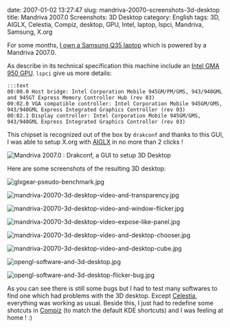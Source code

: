 date: 2007-01-02 13:27:47
slug: mandriva-20070-screenshots-3d-desktop
title: Mandriva 2007.0 Screenshots: 3D Desktop
category: English
tags: 3D, AIGLX, Celestia, Compiz, desktop, GPU, Intel, laptop, lspci, Mandriva, Samsung, X.org

For some months, [I own a Samsung Q35 laptop](http://kevin.deldycke.com/2006/10/samsung-q35-xic-5500-tiny-review-of-a-strong-compact-laptop/) which is powered by a Mandriva 2007.0.

As describe in its technical specification this machine include an [Intel GMA 950 GPU](http://en.wikipedia.org/wiki/Intel_GMA#GMA_950). `lspci` give us more details:

    :::text
    00:00.0 Host bridge: Intel Corporation Mobile 945GM/PM/GMS, 943/940GML and 945GT Express Memory Controller Hub (rev 03)
    00:02.0 VGA compatible controller: Intel Corporation Mobile 945GM/GMS, 943/940GML Express Integrated Graphics Controller (rev 03)
    00:02.1 Display controller: Intel Corporation Mobile 945GM/GMS, 943/940GML Express Integrated Graphics Controller (rev 03)

This chipset is recognized out of the box by `drakconf` and thanks to this GUI, I was able to setup X.org with [AIGLX](http://en.wikipedia.org/wiki/AIGLX) in no more than 2 clicks !

![Mandriva 2007.0 : Drakconf, a GUI to setup 3D Desktop](/static/uploads/2007/05/mandriva-20070-drakconf-3d-desktop-control-panel.png)

Here are some screenshots of the resulting 3D desktop:

![glxgear-pseudo-benchmark.jpg](/static/uploads/2007/05/glxgear-pseudo-benchmark.jpg)

![mandriva-20070-3d-desktop-video-and-transparency.jpg](/static/uploads/2007/05/mandriva-20070-3d-desktop-video-and-transparency.jpg)

![mandriva-20070-3d-desktop-video-and-window-flicker.jpg](/static/uploads/2007/05/mandriva-20070-3d-desktop-video-and-window-flicker.jpg)

![mandriva-20070-3d-desktop-video-expose-like-panel.jpg](/static/uploads/2007/05/mandriva-20070-3d-desktop-video-expose-like-panel.jpg)

![mandriva-20070-3d-desktop-video-and-desktop-chooser.jpg](/static/uploads/2007/05/mandriva-20070-3d-desktop-video-and-desktop-chooser.jpg)

![mandriva-20070-3d-desktop-video-and-desktop-cube.jpg](/static/uploads/2007/05/mandriva-20070-3d-desktop-video-and-desktop-cube.jpg)

![opengl-software-and-3d-desktop.jpg](/static/uploads/2007/05/opengl-software-and-3d-desktop.jpg)

![opengl-software-and-3d-desktop-flicker-bug.jpg](/static/uploads/2007/05/opengl-software-and-3d-desktop-flicker-bug.jpg)

As you can see there is still some bugs but I had to test many softwares to find one which had problems with the 3D desktop. Except [Celestia](http://www.shatters.net/celestia), everything was working as usual. Beside this, I just had to redefine some shotcuts in [Compiz](http://compiz.org) (to match the default KDE shortcuts) and I was feeling at home ! :)
